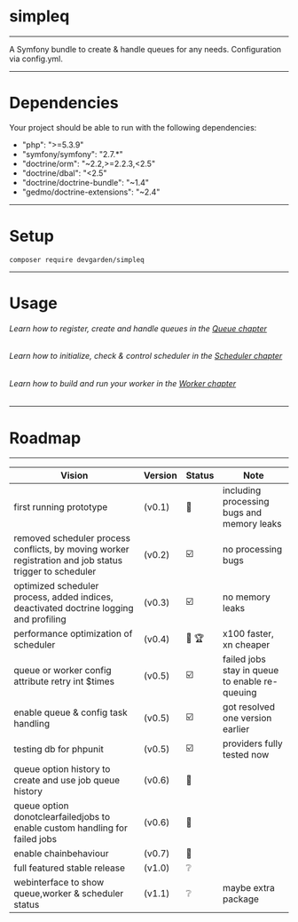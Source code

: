 simpleq
=======
***

A Symfony bundle to create & handle queues for any needs. Configuration via config.yml.

***

# Dependencies

Your project should be able to run with the following dependencies:

- "php": ">=5.3.9"
- "symfony/symfony": "2.7.*"
- "doctrine/orm": "~2.2,>=2.2.3,<2.5"
- "doctrine/dbal": "<2.5"
- "doctrine/doctrine-bundle": "~1.4"
- "gedmo/doctrine-extensions": "~2.4"

***

# Setup

```composer require devgarden/simpleq```

***

# Usage

###### Learn how to register, create and handle queues in the [Queue chapter](doc/queue.md)
###### Learn how to initialize, check & control scheduler in the [Scheduler chapter](doc/scheduler.md)
###### Learn how to build and run your worker in the [Worker chapter](doc/worker.md)

***

# Roadmap

***

| Vision | Version | Status  | Note |
|--------|---------|---------|------|
| first running prototype | (v0.1) | :moyai: | including processing bugs and memory leaks |
| removed scheduler process conflicts, by moving worker registration and job status trigger to scheduler | (v0.2) | :ballot_box_with_check: | no processing bugs |
| optimized scheduler process, added indices, deactivated doctrine logging and profiling | (v0.3) | :ballot_box_with_check: | no memory leaks |
| performance optimization of scheduler | (v0.4) | :rocket: :trophy: | x100 faster, xn cheaper |
| queue or worker config attribute retry int $times | (v0.5) | :ballot_box_with_check: | failed jobs stay in queue to enable re-queuing |
| enable queue & config task handling | (v0.5) | :ballot_box_with_check: | got resolved one version earlier |
| testing db for phpunit | (v0.5) | :ballot_box_with_check: | providers fully tested now |
| queue option history to create and use job queue history | (v0.6) | :construction: | |
| queue option donotclearfailedjobs to enable custom handling for failed jobs | (v0.6) | :construction: | |
| enable chainbehaviour | (v0.7) | :construction: | |
| full featured stable release | (v1.0) | :grey_question: | |
| webinterface to show queue,worker & scheduler status | (v1.1) | :grey_question: | maybe extra package |